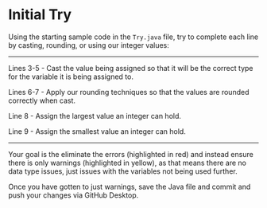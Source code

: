 # Initial Try

Using the starting sample code in the `Try.java` file, try to complete each line by casting, rounding, or using our integer values:

---

Lines 3-5 - Cast the value being assigned so that it will be the correct type for the variable it is being assigned to.

Lines 6-7 - Apply our rounding techniques so that the values are rounded correctly when cast.

Line 8 - Assign the largest value an integer can hold.

Line 9 - Assign the smallest value an integer can hold.

---

Your goal is the eliminate the errors (highlighted in red) and instead ensure there is only warnings (highlighted in yellow), as that means there are no data type issues, just issues with the variables not being used further.

Once you have gotten to just warnings, save the Java file and commit and push your changes via GitHub Desktop.
